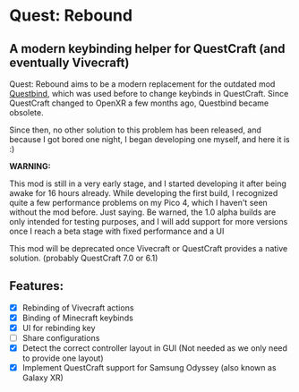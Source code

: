 # Quest: Rebound
## A modern keybinding helper for QuestCraft (and eventually Vivecraft)

Quest: Rebound aims to be a modern replacement for the outdated mod [Questbind](https://modrinth.com/mod/questbind), which was used before to change keybinds in QuestCraft.
Since QuestCraft changed to OpenXR a few months ago, Questbind became obsolete.

Since then, no other solution to this problem has been released, and because I got bored one night, I began developing one myself, and here it is :)

**WARNING:**

This mod is still in a very early stage, and I started developing it after being awake for 16 hours already. While developing the first build, I recognized quite a few performance problems on my Pico 4, which I haven't seen without the mod before. Just saying.
Be warned, the 1.0 alpha builds are only intended for testing purposes, and I will add support for more versions once I reach a beta stage with fixed performance and a UI

This mod will be deprecated once Vivecraft or QuestCraft provides a native solution. (probably QuestCraft 7.0 or 6.1)

## Features:
- [x] Rebinding of Vivecraft actions
- [x] Binding of Minecraft keybinds
- [x] UI for rebinding key
- [ ] Share configurations
- [x] Detect the correct controller layout in GUI (Not needed as we only need to provide one layout)
- [x] Implement QuestCraft support for Samsung Odyssey (also known as Galaxy XR)